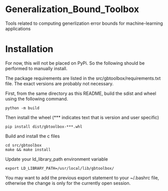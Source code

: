 # Generalization_Bound_Toolbox

Tools related to computing generlization error bounds for machine-learning applications


# Installation

For now, this will not be placed on PyPi. So the following should be performed to manually install. 

The package requirements are listed in the src/gbtoolbox/requirements.txt file. The exact versions are probably not necessary.

First, from the same directory as this README, build the sdist and wheel using the following command.

    python -m build

Then install the wheel (*** indicates text that is version and user specific)

    pip install dist/gbtoolbox-***.whl

Build and install the c files

    cd src/gbtoolbox
    make && make install

Update your ld_library_path environment variable

    export LD_LIBRARY_PATH=/usr/local/lib/gbtoolbox/

You may want to add the previous export statement to your ~/.bashrc file, otherwise the change is only for the currently open session. 





